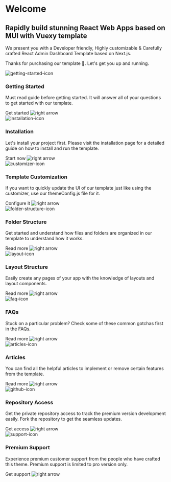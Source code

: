 <h1>Welcome</h1>

<h2>Rapidly build stunning React Web Apps based on MUI with Vuexy template</h2>

We present you with a Developer friendly, Highly customizable & Carefully crafted React Admin Dashboard Template based on Next.js.

Thanks for purchasing our template 🙂. Let's get you up and running.

<div class='row'>
  <!-- Getting Started -->
  <div class='col'>
    <router-link to='/guide/overview/getting-started.html'>
      <div class='card'>
        <img alt='getting-started-icon' :src="$withBase('/images/icons/rocket-launch-outline.png')" />
        <h3>Getting Started</h3>
        <p>Must read guide before getting started. It will answer all of your questions to get started with our template.</p>
        <div class='d-flex'>
          <a>Get started</a>
          <img alt='right arrow' :src="$withBase('/images/icons/chevron-right.svg')" />
        </div>
      </div>
    </router-link>
  </div>

  <!-- Installation -->
  <div class='col'>
    <router-link to='/guide/overview/installation.html'>
      <div class='card'>
        <img alt='installation-icon' :src="$withBase('/images/icons/monitor-arrow-down-variant.png')" />
        <h3>Installation</h3>
        <p>Let's install your project first. Please visit the installation page for a detailed guide on how to install and run the template.</p>
        <div class='d-flex'>
          <a>Start now</a>
          <img alt='right arrow' :src="$withBase('/images/icons/chevron-right.svg')" />
        </div>
      </div>
    </router-link>
  </div>

  <!-- Template Customization -->
  <div class='col'>
    <router-link to='/guide/settings/theme-config.html'>
      <div class='card'>
        <img alt='customizer-icon' :src="$withBase('/images/icons/cog-outline.png')" />
        <h3>Template Customization</h3>
        <p>If you want to quickly update the UI of our template just like using the customizer, use our themeConfig.js file for it.</p>
        <div class='d-flex'>
          <a>Configure it</a>
          <img alt='right arrow' :src="$withBase('/images/icons/chevron-right.svg')" />
        </div>
      </div>
    </router-link>
  </div>

  <!-- Folder Structure -->
  <div class='col'>
    <router-link to='/guide/development/folder-structure.html'>
      <div class='card'>
        <img alt='folder-structure-icon' :src="$withBase('/images/icons/folder-outline.png')" />
        <h3>Folder Structure</h3>
        <p>Get started and understand how files and folders are organized in our template to understand how it works.</p>
        <div class='d-flex'>
          <a>Read more</a>
          <img alt='right arrow' :src="$withBase('/images/icons/chevron-right.svg')" />
        </div>
      </div>
    </router-link>
  </div>

  <!-- Layout Structure -->
  <div class='col'>
    <router-link to='/guide/layout/layout-types.html'>
      <div class='card'>
        <img alt='layout-icon' :src="$withBase('/images/icons/view-dashboard-outline.png')" />
        <h3>Layout Structure</h3>
        <p>Easily create any pages of your app with the knowledge of layouts and layout components.</p>
        <div class='d-flex'>
          <a>Read more</a>
          <img alt='right arrow' :src="$withBase('/images/icons/chevron-right.svg')" />
        </div>
      </div>
    </router-link>
  </div>

  <!-- FAQs -->
  <div class='col'>
    <router-link to='/faq/'>
      <div class='card'>
        <img alt='faq-icon' :src="$withBase('/images/icons/help-circle-outline.png')" />
        <h3>FAQs</h3>
        <p>Stuck on a particular problem? Check some of these common gotchas first in the FAQs.</p>
        <div class='d-flex'>
          <a>Read more</a>
          <img alt='right arrow' :src="$withBase('/images/icons/chevron-right.svg')" />
        </div>
      </div>
    </router-link>
  </div>

  <!-- Articles -->
  <div class='col'>
    <router-link to='/articles/'>
      <div class='card'>
        <img alt='articles-icon' :src="$withBase('/images/icons/text-box-multiple-outline.png')" />
        <h3>Articles</h3>
        <p>You can find all the helpful articles to implement or remove certain features from the template.</p>
        <div class='d-flex'>
          <a>Read more</a>
          <img alt='right arrow' :src="$withBase('/images/icons/chevron-right.svg')" />
        </div>
      </div>
    </router-link>
  </div>

  <!-- Repository Access -->
  <div class='col'>
    <router-link to='/guide/overview/github-access.html'>
      <div class='card'>
        <img alt='github-icon' :src="$withBase('/images/icons/github.png')" />
        <h3>Repository Access</h3>
        <p>Get the private repository access to track the premium version development easily. Fork the repository to get the seamless updates.</p>
        <div class='d-flex'>
          <a>Get access</a>
          <img alt='right arrow' :src="$withBase('/images/icons/chevron-right.svg')" />
        </div>
      </div>
    </router-link>
  </div>

  <!-- Premium Support -->
  <div class='col'>
    <router-link to='/guide/overview/support.html'>
      <div class='card'>
        <img alt='support-icon' :src="$withBase('/images/icons/lifebuoy.png')" />
        <h3>Premium Support</h3>
        <p>Experience premium customer support from the people who have crafted this theme. Premium support is limited to pro version only.</p>
        <div class='d-flex'>
          <a>Get support</a>
          <img alt='right arrow' :src="$withBase('/images/icons/chevron-right.svg')" />
        </div>
      </div>
    </router-link>
  </div>
</div>
